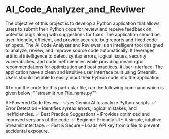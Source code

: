 # AI_Code_Analyzer_and_Reviwer
The objective of this project is to develop a Python application that allows users to submit their Python code for review and receive feedback on potential bugs along with suggestions for fixes. The application should be user-friendly, efficient, and provide accurate bug reports and fixed code snippets.
The AI Code Analyzer and Reviewer is an intelligent tool designed to analyze, review, and improve source code automatically. It leverages artificial intelligence to detect syntax errors, logical issues, security vulnerabilities, and code inefficiencies while providing meaningful recommendations for optimization and best practices.
#User Interface:
The application have a clean and intuitive user interface built using Streamlit.
Users should be able to easily input their Python code into the application.

#To run the code for this particular file, run the following command which is given below:
""streamlit run File_name.py""

 AI-Powered Code Review – Uses Gemini AI to analyze Python scripts.
✅ Error Detection – Identifies syntax errors, logical mistakes, and inefficiencies.
✅ Best Practice Suggestions – Provides optimized and improved versions of the code.
✅ Beginner-Friendly UI – A simple, intuitive Streamlit interface.
✅ Fast & Secure – Loads API key from a file to prevent accidental exposure.
